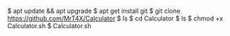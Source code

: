 $ apt update && apt upgrade
$ apt get install git
$ git clone https://github.com/MrT4X/Calculator
$ ls
$ cd Calculator
$ ls
$ chmod +x Calculator.sh
$ Calculator.sh
